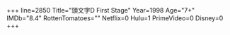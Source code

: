 +++
line=2850
Title="頭文字D First Stage"
Year=1998
Age="7+"
IMDb="8.4"
RottenTomatoes=""
Netflix=0
Hulu=1
PrimeVideo=0
Disney=0
+++

